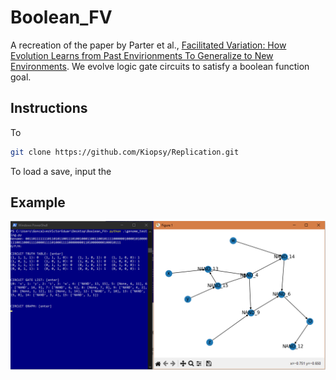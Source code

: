 # Boolean_FV
A recreation of the paper by Parter et al., [Facilitated Variation: How Evolution Learns from Past Envirionments To Generalize to New Environments](https://journals.plos.org/ploscompbiol/article?id=10.1371/journal.pcbi.1000206). We evolve logic gate circuits to satisfy a boolean function goal.

## Instructions
To 
```bash
git clone https://github.com/Kiopsy/Replication.git
```

To load a save, input the 

## Example
<img src='perfect_fit_XOR_OR_XOR_circuit.png' width='1000' />
